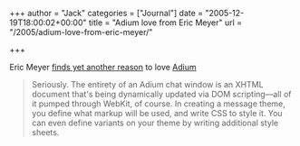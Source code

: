 +++
author = "Jack"
categories = ["Journal"]
date = "2005-12-19T18:00:02+00:00"
title = "Adium love from Eric Meyer"
url = "/2005/adium-love-from-eric-meyer/"

+++

Eric Meyer [finds yet another reason][1] to love [Adium][2]

  




> Seriously. The entirety of an Adium chat window is an XHTML document that's being dynamically updated via DOM scripting&#8212;all of it pumped through WebKit, of course. In creating a message theme, you define what markup will be used, and write CSS to style it. You can even define variants on your theme by writing additional style sheets.

 [1]: http://meyerweb.com/eric/thoughts/2005/12/19/adium-chatting-with-style/ "finds yet another reason"
 [2]: http://adiumx.com/ "Adium"